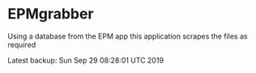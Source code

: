 # EPMgrabber
Using a database from the EPM app this application scrapes the files as required


Latest backup: Sun Sep 29 08:28:01 UTC 2019
